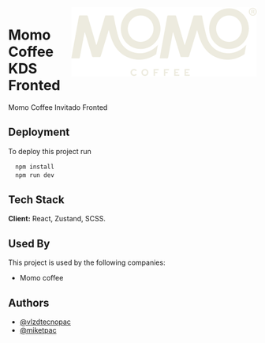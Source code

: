 <img style="float: right" src="./src/assets/icons/logo.svg">

# Momo Coffee KDS Fronted

Momo Coffee Invitado Fronted

## Deployment

To deploy this project run

```bash
  npm install
  npm run dev
```

## Tech Stack

**Client:** React, Zustand, SCSS.

## Used By

This project is used by the following companies:

- Momo coffee

## Authors

- [@vlzdtecnopac](https://www.github.com/vlzdtecnopac)
- [@miketpac](https://www.github.com/miketpac)
